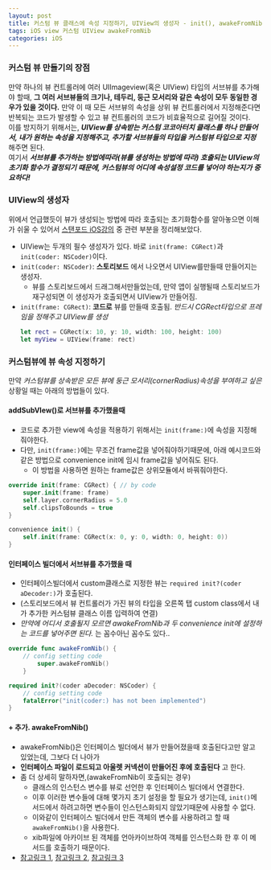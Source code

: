 ```yaml
---
layout: post
title: 커스텀 뷰 클래스에 속성 지정하기, UIView의 생성자 - init(), awakeFromNib()
tags: iOS view 커스텀 UIView awakeFromNib
categories: iOS
---
```


### 커스텀 뷰 만들기의 장점
만약 하나의 뷰 컨트롤러에 여러 UIImageview(혹은 UIView) 타입의 서브뷰를 추가해야 할때, **그 여러 서브뷰들의 크기나, 테두리, 둥근 모서리와 같은 속성이 모두 동일한 경우가 있을 것이다.** 만약 이 때 모든 서브뷰의 속성을 상위 뷰 컨트롤러에서 지정해준다면 반복되는 코드가 발생할 수 있고 뷰 컨트롤러의 코드가 비효율적으로 길어질 것이다.
<br/>
이를 방지하기 위해서는, ***UIView를 상속받는 커스텀 코코아터치 클래스를 하나 만들어서, 내가 원하는 속성을 지정해주고, 추가할 서브뷰들의 타입을 커스텀뷰 타입으로 지정*** 해주면 된다.
<br/>
여기서 ***서브뷰를 추가하는 방법에따라(뷰를 생성하는 방법에 따라) 호출되는 UIView의 초기화 함수가 결정되기 때문에, 커스텀뷰의 어디에 속성설정 코드를 넣어야 하는지가 중요하다!***


### UIView의 생성자
위에서 언급했듯이 뷰가 생성되는 방법에 따라 호출되는 초기화함수를 알아놓으면 이해가 쉬울 수 있어서 [스탠포드 iOS강의](https://www.inflearn.com/course/stanford-ios-%ED%95%9C%EA%B8%80%EC%9E%90%EB%A7%89-%EA%B0%95%EC%9D%98/) 중 관련 부분을 정리해보았다.
- UIView는 두개의 필수 생성자가 있다. 바로 `init(frame: CGRect)`과 `init(coder: NSCoder)`이다.
- `init(coder: NSCoder)`: **스토리보드** 에서 나오면서 UIView를만들때 만들어지는 생성자.
  - 뷰를 스토리보드에서 드래그해서만들었는데, 만약 앱이 실행될때 스토리보드가 재구성되면 이 생성자가 호출되면서 UIView가 만들어짐.
- `init(frame: CGRect)`: **코드로** 뷰를 만들때 호출됨. *반드시 CGRect타입으로 프레임을 정해주고 UIView를 생성*
  ```swift
  let rect = CGRect(x: 10, y: 10, width: 100, height: 100)
  let myView = UIView(frame: rect)
  ```

### 커스텀뷰에 뷰 속성 지정하기
만약 *커스텀뷰를 상속받은 모든 뷰에 둥근 모서리(cornerRadius)속성을 부여하고 싶은* 상황일 때는 아래의 방법들이 있다.

#### addSubVIew()로 서브뷰를 추가했을때
- 코드로 추가한 view에 속성을 적용하기 위해서는 `init(frame:)`에 속성을 지정해줘야한다.
- 다만, `init(frame:)`에는 무조건 frame값을 넣어줘야하기때문에, 아래 예시코드와 같은 방법으로 convenience init에 임시 frame값을 넣어줘도 된다.
  - 이 방법을 사용하면 원하는 frame값은 상위모듈에서 바꿔줘야한다.

```swift
override init(frame: CGRect) { // by code
    super.init(frame: frame)
    self.layer.cornerRadius = 5.0
    self.clipsToBounds = true
}

convenience init() {
    self.init(frame: CGRect(x: 0, y: 0, width: 0, height: 0))
}
```

#### 인터페이스 빌더에서 서브뷰를 추가했을 때
- 인터페이스빌더에서 custom클래스로 지정한 뷰는 `required init?(coder aDecoder:)`가 호출된다.
- (스토리보드에서 뷰 컨트롤러가 가진 뷰의 타입을 오른쪽 탭 custom class에서 내가 추가한 커스텀뷰 클래스 이름 입력하여 연결)
- *만약에 어디서 호출될지 모르면 awakeFromNib과 두 convenience init에 설정하는 코드를 넣어주면 된다.* 는 꼼수아닌 꼼수도 있다..

```swift
override func awakeFromNib() {
    // config setting code
        super.awakeFromNib()
    }

required init?(coder aDecoder: NSCoder) {
    // config setting code
    fatalError("init(coder:) has not been implemented")
}
```

#### \+ 추가. awakeFromNib()
- awakeFromNib()은 인터페이스 빌더에서 뷰가 만들어졌을때 호출된다고만 알고있었는데, 그보다 더 나아가
- **인터페이스 파일이 로드되고 아울렛 커넥션이 만들어진 후에 호출된다** 고 한다.
- 좀 더 상세히 말하자면,(awakeFromNib이 호출되는 경우)
  - 클래스의 인스턴스 변수를 뷰로 선언한 후 인터페이스 빌더에서 연결한다.
  - 이후 이러한 변수들에 대해 몇가지 초기 설정을 할 필요가 생기는데, `init()`메서드에서 하려고하면 변수들이 인스턴스화되지 않았기때문에 사용할 수 없다.
  - 이와같이 인터페이스 빌더에서 만든 객체의 변수를 사용하려고 할 때 `awakeFromNib()`을 사용한다.
  - xib파일에 아카이브 된 객체를 언아카이브하여 객체를 인스턴스화 한 후 이 메서드를 호출하기 때문이다.  
- [참고링크 1](http://joejeon.tistory.com/702), [참고링크 2](https://stackoverflow.com/questions/9122344/when-does-awakefromnib-get-called?utm_medium=organic&utm_source=google_rich_qa&utm_campaign=google_rich_qa), [참고링크 3](http://jjun5050.tistory.com/12)
